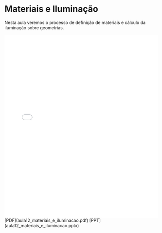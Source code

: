 # Materiais e Iluminação

Nesta aula veremos o processo de definição de materiais e cálculo da iluminação sobre geometrias.

<embed height="600" src="aula12_materiais_e_iluminacao.pdf" type="application/pdf" width="100%">
[PDF](aula12_materiais_e_iluminacao.pdf)
[PPT](aula12_materiais_e_iluminacao.pptx)
